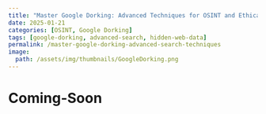 ```yaml
---
title: "Master Google Dorking: Advanced Techniques for OSINT and Ethical Hacking"
date: 2025-01-21
categories: [OSINT, Google Dorking]
tags: [google-dorking, advanced-search, hidden-web-data]
permalink: /master-google-dorking-advanced-search-techniques
image:
  path: /assets/img/thumbnails/GoogleDorking.png
---
```


# Coming-Soon
